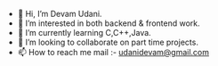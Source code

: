 - 👋 Hi, I’m Devam Udani.
- 👀 I’m interested in both backend & frontend work.
- 🌱 I’m currently learning C,C++,Java.
- 💞️ I’m looking to collaborate on part time projects.
- 📫 How to reach me mail :- udanidevam@gmail.com

<!---
DevamUdani3333/DevamUdani3333 is a ✨ special ✨ repository because its `README.md` (this file) appears on your GitHub profile.
You can click the Preview link to take a look at your changes.
--->
